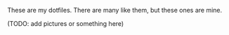 These are my dotfiles. There are many like them, but these ones are mine.

(TODO: add pictures or something here)
